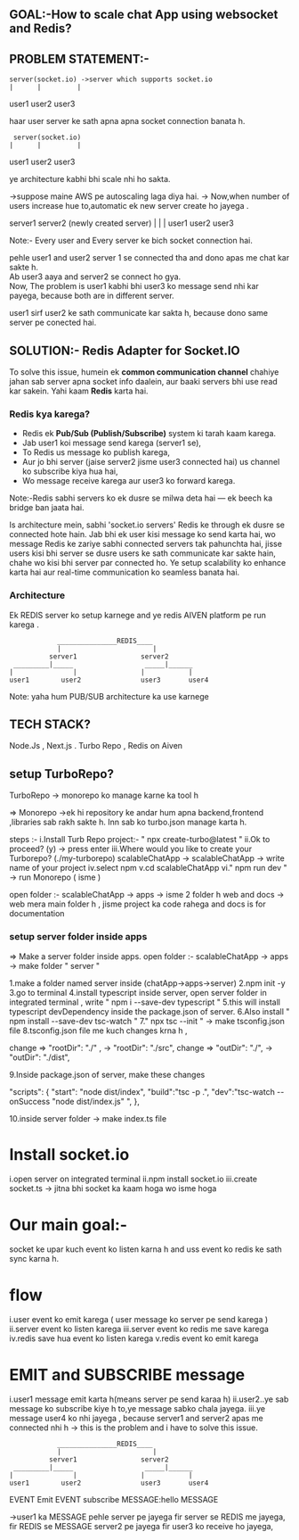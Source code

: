 ## GOAL:-How to scale chat App using  websocket and Redis?

## PROBLEM STATEMENT:-
    server(socket.io) ->server which supports socket.io
    |      |         |
   user1   user2    user3

haar user server ke sath apna apna socket connection banata  h.

     server(socket.io) 
    |      |         |
   user1   user2    user3

ye architecture kabhi bhi scale nhi ho sakta.

->suppose maine AWS pe autoscaling laga diya hai.
-> Now,when number of users increase hue to,automatic ek new server create ho jayega .

  server1         server2 (newly created server)
 |      |             |
 user1  user2       user3

Note:- Every user and Every server ke bich socket connection hai.

pehle user1 and user2 server 1 se connected tha and dono apas me chat kar sakte h.  
Ab user3 aaya and server2 se connect ho gya.  
Now, The problem is user1 kabhi bhi user3 ko message send nhi kar payega, because both are in different server.

user1 sirf user2 ke sath communicate kar sakta h, because dono same server pe conected hai.

## SOLUTION:- Redis Adapter for Socket.IO

To solve this issue, humein ek **common communication channel** chahiye jahan sab server apna socket info daalein, aur baaki servers bhi use read kar sakein.
Yahi kaam **Redis** karta hai.

### Redis kya karega?

- Redis ek **Pub/Sub (Publish/Subscribe)** system ki tarah kaam karega.
- Jab user1 koi message send karega (server1 se),
- To Redis us message ko publish karega,
- Aur jo bhi server (jaise server2 jisme user3 connected hai) us channel ko subscribe kiya hua hai,
- Wo message receive karega aur user3 ko forward karega.

Note:-Redis sabhi servers ko ek dusre se milwa deta hai — ek beech ka bridge ban jaata hai.

Is architecture mein, sabhi 'socket.io servers' Redis ke through ek dusre se connected hote hain. Jab bhi ek user kisi message ko send karta hai, wo message Redis ke zariye sabhi connected servers tak pahunchta hai, jisse users kisi bhi server se dusre users ke sath communicate kar sakte hain, chahe wo kisi bhi server par connected ho. Ye setup scalability ko enhance karta hai aur real-time communication ko seamless banata hai.


### Architecture
Ek REDIS server ko setup karnege and ye redis AIVEN platform pe run karega .
                                
                _______________REDIS____  
                |                       | 
              server1                server2
     _________|_____                  _____|______
    |               |                |           |
    user1        user2               user3       user4
    
Note:  yaha hum PUB/SUB architecture ka use karnege

## TECH STACK?
Node.Js , Next.js . Turbo Repo , Redis on Aiven

## setup TurboRepo?
TurboRepo -> monorepo ko manage karne ka tool h

=> Monorepo ->ek hi repository ke andar hum apna backend,frontend ,libraries sab rakh sakte h. Inn sab ko turbo.json manage karta h.

steps :-
i.Install Turb Repo project:- " npx create-turbo@latest "
ii.Ok to proceed? (y) ->  press enter 
iii.Where would you like to create your Turborepo? (./my-turborepo) scalableChatApp -> scalableChatApp -> write name of your project 
iv.select npm
v.cd scalableChatApp
vi." npm run dev " -> run Monorepo  ( isme )

open  folder :- scalableChatApp -> apps -> isme 2 folder h web and docs -> web mera main folder h , jisme project ka code rahega and docs is for documentation



### setup server folder inside apps
=> Make a server folder inside apps.
open  folder :- scalableChatApp -> apps -> make folder " server "

1.make a folder named server inside (chatApp->apps->server)
2.npm init -y
3.go to terminal
4.install typescript inside server,
open server folder in integrated terminal , write " npm i  --save-dev  typescript " 
5.this will install typescript devDependency inside the package.json of server.
6.Also install " npm install --save-dev tsc-watch "
7." npx tsc --init " -> make tsconfig.json file
8.tsconfig.json file me kuch changes krna h , 

change =>  "rootDir": "./" , -> "rootDir": "./src",
change =>  "outDir": "./",   ->  "outDir": "./dist",

9.Inside package.json of server, make these changes

"scripts": {
    "start": "node dist/index",
    "build":"tsc -p .",
    "dev":"tsc-watch --onSuccess \"node dist/index.js\" ",
  },

10.inside server folder -> make index.ts file 


# Install socket.io
i.open server on integrated terminal
ii.npm install socket.io
iii.create  socket.ts -> jitna bhi socket ka kaam hoga wo isme hoga

# Our main goal:-
socket ke upar kuch event ko listen karna h and uss event ko redis ke sath sync karna h.

# flow
i.user event ko emit karega ( user message ko server pe send karega )
ii.server event ko listen karega
iii.server event ko redis me save karega
iv.redis  save hua event ko listen karega
v.redis event ko emit karega


# EMIT and SUBSCRIBE message
i.user1 message emit karta h(means server pe send karaa h)
ii.user2..ye sab message ko subscribe kiye h to,ye message sabko chala jayega.
iii.ye message user4 ko nhi jayega , because server1 and server2 apas me connected nhi h -> this is the problem and i have to solve this issue.

   
                _______________REDIS____  
                |                       | 
              server1                server2
     _________|_____                  _____|______
    |               |                |           |
    user1        user2               user3       user4
  EVENT Emit   EVENT subscribe
MESSAGE:hello     MESSAGE


->user1 ka MESSAGE pehle server pe jayega fir server se REDIS me jayega, fir REDIS se MESSAGE server2 pe jayega fir user3 ko receive ho jayega,
